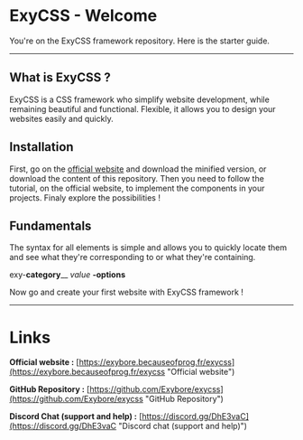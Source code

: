 # ExyCSS - Welcome
You're on the ExyCSS framework repository. Here is the starter guide.

----------
## What is ExyCSS ?
ExyCSS is a CSS framework who simplify website development, while remaining beautiful and functional.
Flexible, it allows you to design your websites easily and quickly.
## Installation
First, go on the [official website](https://exybore.becauseofprog.fr/exycss "Official website") and download the minified version, or download the content of this repository. Then you need to follow the tutorial, on the official website, to implement the components in your projects. Finaly explore the possibilities !
## Fundamentals
The syntax for all elements is simple and allows you to quickly locate them and see what they're corresponding to or what they're containing.

exy-**category**\_\_ *value* **-options**

Now go and create your first website with ExyCSS framework !

----------
# Links

**Official website :** [https://exybore.becauseofprog.fr/exycss](https://exybore.becauseofprog.fr/exycss "Official website")

**GitHub Repository :** [https://github.com/Exybore/exycss](https://github.com/Exybore/exycss "GitHub Repository")

**Discord Chat (support and help) :** [https://discord.gg/DhE3vaC](https://discord.gg/DhE3vaC "Discord chat &#40;support and help&#41;")
